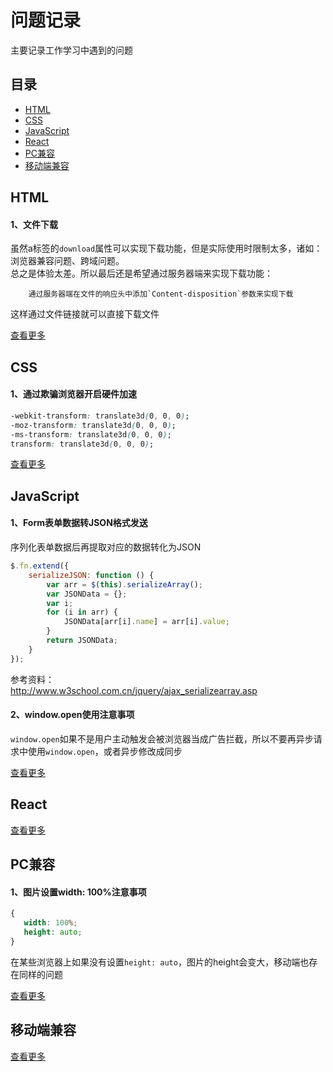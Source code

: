 问题记录
====
主要记录工作学习中遇到的问题  

目录
----
* [HTML](#html)
* [CSS](#css)
* [JavaScript](#javascript)
* [React](#react)
* [PC兼容](#pc兼容)
* [移动端兼容](#移动端兼容)

HTML
----
#### 1、文件下载
虽然a标签的`download`属性可以实现下载功能，但是实际使用时限制太多，诸如：浏览器兼容问题、跨域问题。  
总之是体验太差。所以最后还是希望通过服务器端来实现下载功能：  

        通过服务器端在文件的响应头中添加`Content-disposition`参数来实现下载  
这样通过文件链接就可以直接下载文件  

[查看更多](https://github.com/mevv/note/blob/master/HTML/html.md)

CSS
----
#### 1、通过欺骗浏览器开启硬件加速
```css
-webkit-transform: translate3d(0, 0, 0);
-moz-transform: translate3d(0, 0, 0);
-ms-transform: translate3d(0, 0, 0);
transform: translate3d(0, 0, 0);
```

[查看更多](https://github.com/mevv/note/blob/master/CSS/css.md)

JavaScript
----
#### 1、Form表单数据转JSON格式发送
序列化表单数据后再提取对应的数据转化为JSON
```javascript
$.fn.extend({
    serializeJSON: function () {
        var arr = $(this).serializeArray();
        var JSONData = {};
        var i;
        for (i in arr) {
            JSONData[arr[i].name] = arr[i].value;
        }
        return JSONData;
    }
});
```
参考资料：  
http://www.w3school.com.cn/jquery/ajax_serializearray.asp  

#### 2、window.open使用注意事项
`window.open`如果不是用户主动触发会被浏览器当成广告拦截，所以不要再异步请求中使用`window.open`，或者异步修改成同步  

[查看更多](https://github.com/mevv/note/blob/master/JavaScript/javascript.md)

React
----

[查看更多](https://github.com/mevv/note/blob/master/React/react.md)

PC兼容
----
#### 1、图片设置width: 100%注意事项
```css
{
   width: 100%;
   height: auto;
}
```
在某些浏览器上如果没有设置`height: auto`，图片的height会变大，移动端也存在同样的问题

[查看更多](https://github.com/mevv/note/blob/master/PC兼容/pc.md)

移动端兼容
----

[查看更多](https://github.com/mevv/note/blob/master/移动端兼容/mobile.md)



